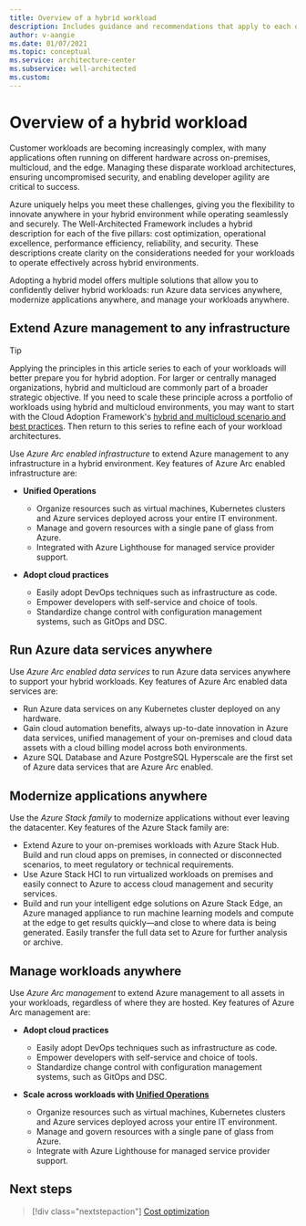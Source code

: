 ```yaml
---
title: Overview of a hybrid workload
description: Includes guidance and recommendations that apply to each of the five pillars in a hybrid and multi-cloud workload.
author: v-aangie
ms.date: 01/07/2021
ms.topic: conceptual
ms.service: architecture-center
ms.subservice: well-architected
ms.custom:
---
```


# Overview of a hybrid workload

Customer workloads are becoming increasingly complex, with many applications often running on different hardware across on-premises, multicloud, and the edge. Managing these disparate workload architectures, ensuring uncompromised security, and enabling developer agility are critical to success.

Azure uniquely helps you meet these challenges, giving you the flexibility to innovate anywhere in your hybrid environment while operating seamlessly and securely. The Well-Architected Framework includes a hybrid description for each of the five pillars: cost optimization, operational excellence, performance efficiency, reliability, and security. These descriptions create clarity on the considerations needed for your workloads to operate effectively across hybrid environments.

Adopting a hybrid model offers multiple solutions that allow you to confidently deliver hybrid workloads: run Azure data services anywhere, modernize applications anywhere, and manage your workloads anywhere.

## Extend Azure management to any infrastructure

> [!TIP]
> Applying the principles in this article series to each of your workloads will better prepare you for hybrid adoption. For larger or centrally managed organizations, hybrid and multicloud are commonly part of a broader strategic objective. If you need to scale these principle across a portfolio of workloads using hybrid and multicloud environments, you may want to start with the Cloud Adoption Framework's [hybrid and multicloud scenario and best practices](https://docs.microsoft.com/azure/cloud-adoption-framework/scenarios/unified-operations/). Then return to this series to refine each of your workload architectures.

Use *Azure Arc enabled infrastructure* to extend Azure management to any infrastructure in a hybrid environment. Key features of Azure Arc enabled infrastructure are:

- **Unified Operations** <!--CAF Overlap... Link off to https://review.docs.microsoft.com/en-us/azure/cloud-adoption-framework/scenarios/unified-operations/unified-operations?branch=pr-en-us-884 -->
   - Organize resources such as virtual machines, Kubernetes clusters and Azure services deployed across your entire IT environment.
   - Manage and govern resources with a single pane of glass from Azure.
   - Integrated with Azure Lighthouse for managed service provider support.

- **Adopt cloud practices**
   - Easily adopt DevOps techniques such as infrastructure as code.
   - Empower developers with self-service and choice of tools.
   - Standardize change control with configuration management systems, such as GitOps and DSC.

## Run Azure data services anywhere

Use *Azure Arc enabled data services* to run Azure data services anywhere to support your hybrid workloads. Key features of Azure Arc enabled data services are:

- Run Azure data services on any Kubernetes cluster deployed on any hardware.
- Gain cloud automation benefits, always up-to-date innovation in Azure data services, unified management of your on-premises and cloud data assets with a cloud billing model across both environments.
- Azure SQL Database and Azure PostgreSQL Hyperscale are the first set of Azure data services that are Azure Arc enabled.

## Modernize applications anywhere

Use the *Azure Stack family* to modernize applications without ever leaving the datacenter. Key features of the Azure Stack family are:

- Extend Azure to your on-premises workloads with Azure Stack Hub. Build and run cloud apps on premises, in connected or disconnected scenarios, to meet regulatory or technical requirements.
- Use Azure Stack HCI to run virtualized workloads on premises and easily connect to Azure to access cloud management and security services.
- Build and run your intelligent edge solutions on Azure Stack Edge, an Azure managed appliance to run machine learning models and compute at the edge to get results quickly—and close to where data is being generated. Easily transfer the full data set to Azure for further analysis or archive.

## Manage workloads anywhere

Use *Azure Arc management* to extend Azure management to all assets in your workloads, regardless of where they are hosted. Key features of Azure Arc management are:

- **Adopt cloud practices**
   - Easily adopt DevOps techniques such as infrastructure as code.
   - Empower developers with self-service and choice of tools.
   - Standardize change control with configuration management systems, such as GitOps and DSC.

- **Scale across workloads with [Unified Operations](https://docs.microsoft.com/azure/cloud-adoption-framework/scenarios/unified-operations/unified-operations)**
   - Organize resources such as virtual machines, Kubernetes clusters and Azure services deployed across your entire IT environment.
   - Manage and govern resources with a single pane of glass from Azure.
   - Integrate with Azure Lighthouse for managed service provider support.

## Next steps

>[!div class="nextstepaction"]
>[Cost optimization](/azure/architecture/framework/hybrid/hybrid-cost)